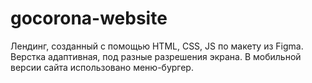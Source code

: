 # gocorona-website

Лендинг, созданный с помощью HTML, CSS, JS по макету из Figma. Верстка адаптивная, под разные разрешения экрана. В мобильной версии сайта использовано меню-бургер.
